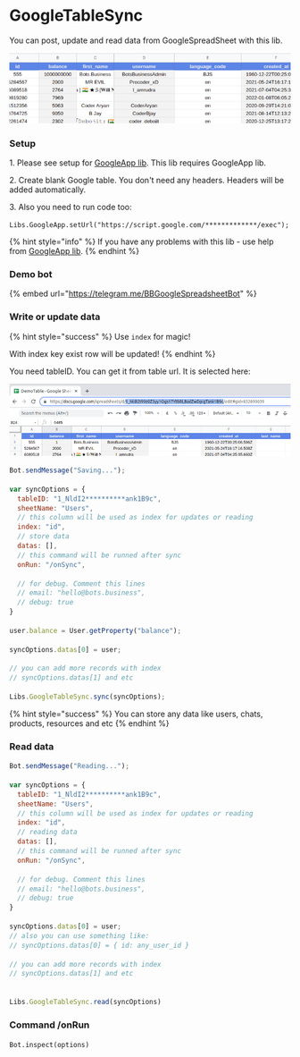 # GoogleTableSync

You can post, update and read data from GoogleSpreadSheet with this lib.

![](<../.gitbook/assets/image (95) (1).png>)

### Setup

1\. Please see setup for [GoogleApp lib](googleapp.md). This lib requires GoogleApp lib.

2\. Create blank Google table. You don't need any headers. Headers will be added automatically.

3\. Also you need to run code too:

`Libs.GoogleApp.setUrl("https://script.google.com/*************/exec");`

{% hint style="info" %}
If you have any problems with this lib - use help from [GoogleApp lib](googleapp.md).
{% endhint %}

### Demo bot

{% embed url="https://telegram.me/BBGoogleSpreadsheetBot" %}

### Write or update data

{% hint style="success" %}
Use `index` for magic!

With index key exist row will be updated!
{% endhint %}

You need tableID. You can get it from table url. It is selected here:

![](<../.gitbook/assets/image (95).png>)

```javascript
Bot.sendMessage("Saving...");

var syncOptions = {
  tableID: "1_NldI2**********ank1B9c",
  sheetName: "Users",
  // this column will be used as index for updates or reading
  index: "id",
  // store data
  datas: [],
  // this command will be runned after sync
  onRun: "/onSync",

  // for debug. Comment this lines
  // email: "hello@bots.business",
  // debug: true
}

user.balance = User.getProperty("balance");

syncOptions.datas[0] = user;

// you can add more records with index 
// syncOptions.datas[1] and etc 

Libs.GoogleTableSync.sync(syncOptions);
```

{% hint style="success" %}
You can store any data like users, chats, products, resources and etc
{% endhint %}

### Read data

```javascript
Bot.sendMessage("Reading...");

var syncOptions = {
  tableID: "1_NldI2**********ank1B9c",
  sheetName: "Users",
  // this column will be used as index for updates or reading
  index: "id",
  // reading data
  datas: [],
  // this command will be runned after sync
  onRun: "/onSync",

  // for debug. Comment this lines
  // email: "hello@bots.business",
  // debug: true
}

syncOptions.datas[0] = user;
// also you can use something like:
// syncOptions.datas[0] = { id: any_user_id }

// you can add more records with index 
// syncOptions.datas[1] and etc 


Libs.GoogleTableSync.read(syncOptions)
```



### Command /onRun

`Bot.inspect(options)`
